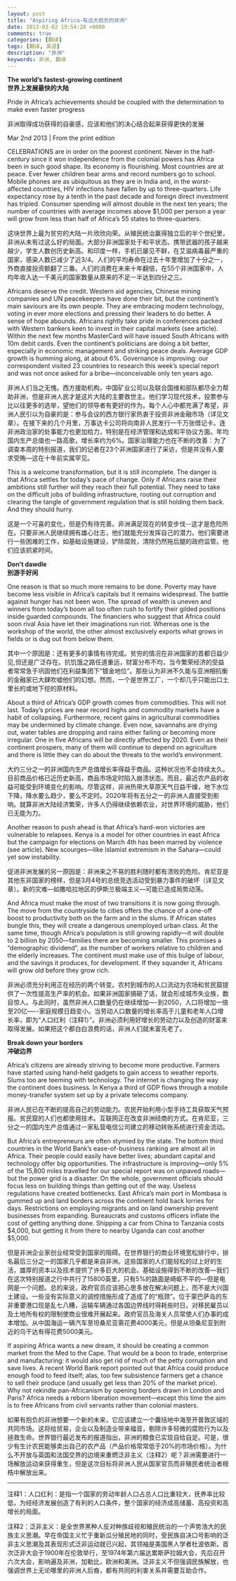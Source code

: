 ```yaml
---
layout: post
title: "Aspiring Africa-有远大抱负的非洲"
date: 2013-03-02 19:54:28 +0800
comments: true
categories: [翻译]
tags: [翻译, 英语]
description: "非洲" 
keywords: 非洲, 翻译
---
```


**The world’s fastest-growing continent**  
**世界上发展最快的大陆**

Pride in Africa’s achievements should be coupled with the determination to make even faster progress

非洲取得成功获得的自豪感，应该和他们的决心结合起来获得更快的发展

Mar 2nd 2013 | From the print edition

<!--more-->

CELEBRATIONS are in order on the poorest continent. Never in the half-century since it won independence from the colonial powers has Africa been in such good shape. Its economy is flourishing. Most countries are at peace. Ever fewer children bear arms and record numbers go to school. Mobile phones are as ubiquitous as they are in India and, in the worst-affected countries, HIV infections have fallen by up to three-quarters. Life expectancy rose by a tenth in the past decade and foreign direct investment has tripled. Consumer spending will almost double in the next ten years; the number of countries with average incomes above $1,000 per person a year will grow from less than half of Africa’s 55 states to three-quarters.

这块世界上最为贫穷的大陆一片欣欣向荣。从殖民统治赢得独立后的半个世纪里，非洲从未有过这么好的局面。大部分非洲国家处于和平状态。携带武器的孩子越来越少，学生人数创历史新高。和印度一样，手机已屡见不鲜，在艾滋病毒最严重的国家，感染人数已减少了近3/4。人们的平均寿命在过去十年里增加了十分之一，外商直接投资额翻了三番。人们的消费在未来十年翻倍，在55个非洲国家中，人均年收入达一千美元的国家数量从原来的不足一半达到四分之三。

Africans deserve the credit. Western aid agencies, Chinese mining companies and UN peacekeepers have done their bit, but the continent’s main saviours are its own people. They are embracing modern technology, voting in ever more elections and pressing their leaders to do better. A sense of hope abounds. Africans rightly take pride in conferences packed with Western bankers keen to invest in their capital markets (see article). Within the next few months MasterCard will have issued South Africans with 10m debit cards. Even the continent’s politicians are doing a bit better, especially in economic management and striking peace deals. Average GDP growth is humming along, at about 6%. Governance is improving: our correspondent visited 23 countries to research this week’s special report and was not once asked for a bribe—inconceivable only ten years ago.

非洲人们当之无愧。西方援助机构，中国矿业公司以及联合国维和部队都尽全力帮助非洲，但是非洲人民才是这片大陆的主要救世主。他们学习现代技术，投票参与比以往更多的选举，望他们的领导者有更好的作为。每个人心中都充满了希望，非洲人民引以为自豪的是：参与会议的西方银行家热衷于投资非洲金融市场（详见文章）。在接下来的几个月里，万事达卡公司将向南非人民发行一千万张借记卡。连非洲政治家的处事能力也更加给力，特别是在经济管理和达成和平协议方面。年均国内生产总值也一路高歌，增长率约为6%。国家治理能力也在不断的改善：为了调查本周的特别报道，我们的记者在23个非洲国家进行了采访，但是并没有人要求受贿—这在十年前实属罕见。

This is a welcome transformation, but it is still incomplete. The danger is that Africa settles for today’s pace of change. Only if Africans raise their ambitions still further will they reach their full potential. They need to take on the difficult jobs of building infrastructure, rooting out corruption and clearing the tangle of government regulation that is still holding them back. And they should hurry.

这是一个可喜的变化，但是仍有待完善。非洲满足现在的转变步伐--这才是危险所在。只要非洲人民继续拥有雄心壮志，他们就能充分发挥自己的潜力。他们需要进行一些困难的工作，如基础设施建设，铲除腐败，清除仍然拖后腿的政府监管。他们应该抓紧时间。

**Don’t dawdle**  
**别游手好闲**

One reason is that so much more remains to be done. Poverty may have become less visible in Africa’s capitals but it remains widespread. The battle against hunger has not been won. The spread of wealth is uneven and winners from today’s boom all too often rush to fortify their gilded positions inside guarded compounds. The financiers who suggest that Africa could soon rival Asia have let their imaginations run riot. Whereas one is the workshop of the world, the other almost exclusively exports what grows in fields or is dug out from below them.

其中一个原因是：还有更多的事情有待完成。贫穷的情况在非洲国家的首都日益少见,但还是广泛存在。抗饥饿之路任道重远，财富分布不均，当今繁荣经济的受益者常常急于巩固他们在利益集团下“镀金地位”。那些认为非洲不久能与亚洲相抗衡的金融家已大肆吹嘘他们的幻想。然而，一个是世界工厂，一个却几乎只能出口土里长的或地下挖的原材料。

About a third of Africa’s GDP growth comes from commodities. This will not last. Today’s prices are near record highs and commodity markets have a habit of collapsing. Furthermore, recent gains in agricultural commodities may be undermined by climate change. Even now, savannahs are drying out, water tables are dropping and rains either failing or becoming more irregular. One in five Africans will be directly affected by 2020. Even as their continent prospers, many of them will continue to depend on agriculture and there is little they can do about the threats to the world’s environment.

大约三分之一的非洲国内生产总值增长率得益于商品。这种状况也不会持续太久。目前商品价格已近历史新高，商品市场定时陷入崩溃状态。而且，最近农产品的收益可能受到环境变化的影响。尽管这样，非洲热带大草原天气日益干燥，地下水位下降，降水要么趋少，要么不定时。2020年将有五分之一的非洲人直接受到影响。就算非洲大陆经济繁荣，许多人仍得继续依赖农业，对世界环境的威胁，他们已无能为力。

Another reason to push ahead is that Africa’s hard-won victories are vulnerable to relapses. Kenya is a model for other countries in east Africa but the campaign for elections on March 4th has been marred by violence (see article). New scourges—like Islamist extremism in the Sahara—could yet sow instability.

促进非洲发展的另一原因是：非洲来之不易的胜利随时都有溃败的危险。肯尼亚是其他东非国家的榜样，但是3月4号的总统竞选活动受到暴力事件的破坏（详见文章）。新的灾难—如撒哈拉地区的伊斯兰极端主义—可能已造成局势动荡。

And Africa must make the most of two transitions it is now going through. The move from the countryside to cities offers the chance of a one-off boost to productivity both on the farm and in the slums. If African states bungle this, they will create a dangerous unemployed urban class. At the same time, though Africa’s population is still growing rapidly—it will double to 2 billion by 2050—families there are becoming smaller. This promises a “demographic dividend”, as the number of workers relative to children and the elderly increases. The continent must make use of this bulge of labour, and the savings it produces, for development. If they squander it, Africans will grow old before they grow rich.

非洲必须充分利用正在经历的两个转变。农村到城市的人口流动为农场和贫民窟提供了一次性提高生产率的机会。如果非洲国家搞砸了话，就会形成城市失业族，数目惊人。与此同时，虽然非洲人口数量仍在继续增加—-到2050，人口将增加一倍至20亿—--家庭规模日趋变小。当劳动人口数量的增长率高于儿童和老年人口增长率，即为“人口红利（注释1）”。非洲必须利用好增长的劳动力以及创造的财富来取得发展。如果把这个都白白浪费的话，非洲人们就未富先老了。

**Break down your borders**  
**冲破边界**

Africa’s citizens are already striving to become more productive. Farmers have started using hand-held gadgets to gain access to weather reports. Slums too are teeming with technology. The internet is changing the way the continent does business. In Kenya a third of GDP flows through a mobile money-transfer system set up by a private telecoms company.

非洲人民已在不断的提高自己的劳动能力。农民开始利用小型手持工具获取天气预报。贫民窟的人们也都使用技术。互联网正在改变非洲经商的方式。在肯尼亚，三分之一的国内生产总值通过一家私营电信公司建立的移动转账系统进行资金流动。

But Africa’s entrepreneurs are often stymied by the state. The bottom third countries in the World Bank’s ease-of-business ranking are almost all in Africa. Their people could easily have better lives; abundant capital and technology offer big opportunities. The infrastructure is improving—only 5% of the 15,800 miles travelled for our special report was on unpaved roads—but the power grid is a disaster. On the whole, government officials should focus less on building things than getting out of the way. Useless regulations have created bottlenecks. East Africa’s main port in Mombasa is gummed up and land borders across the continent hold back lorries for days. Restrictions on employing migrants and on land ownership prevent businesses from expanding. Bureaucrats and customs officers inflate the cost of getting anything done. Shipping a car from China to Tanzania costs $4,000, but getting it from there to nearby Uganda can cost another $5,000.

但是非洲企业家创业经常受到国家的阻碍。在世界银行的商业环境宽松排行中，排名最后三分之一的国家几乎都是来自非洲。这些国家的人们能轻松的过上好的生活，雄厚的资本以及技术提供了许多巨大的机会。基础设施得到不断的改善—我们在这次特别报道之行中共行了15800英里，只有5%的路面是崎岖不平的—但是电网是一个问题。总的来说，政府官员应该把心思多放在解决问题上，而不是大兴国土建设。一些没有实际意义的调控措施形成了造成了的“瓶颈”。位于蒙巴萨岛的东非重要港口现是乱七八糟，运输车辆通过各国边界线时得耗些时日。对移民雇员以及土地所有权的限制使商业很难开展起来。政府官员及海关人员常使人们办事的成本增加。从中国海运一辆汽车至坦桑尼亚需花费4000美元，但是从坦桑尼亚到附近的乌干达有得花费5000美元。

If aspiring Africa wants a new dream, it should be creating a common market from the Med to the Cape. That would be a boon to trade, enterprise and manufacturing: it would also get rid of much of the petty corruption and save lives. A recent World Bank report pointed out that Africa could produce enough food to feed itself; alas, too few subsistence farmers get a chance to sell their produce (and usually get less than 20% of the market price). Why not rekindle pan-Africanism by opening borders drawn in London and Paris? Africa needs a reborn liberation movement—except this time the aim is to free Africans from civil servants rather than colonial masters.

如果有抱负的非洲想要一个新的未来，它应该建立一个囊括地中海至开普敦区域的共同市场。这将给贸易，企业以及制造业带来福音，剔除许多轻微的腐败行为以及拯救生命。世界银行最近发布的报道指出，非洲的粮食已实现自给自足。可是，很少有生计农民能够卖出自己的农产品（产品价格常常低于20%的市场价格）。为什么不开放与英国和法国交界的边境来重燃泛非主义（注释2）呢？非洲需要进行一场解放运动来获得重生，但是这次目标将非洲人民从国家官员而非殖民者统治者桎梏中解放出来。

---
注释1：人口红利：是指一个国家的劳动年龄人口占总人口比重较大，抚养率比较低，为经经济发展创造了有利的人口条件，整个国家的经济成高储蓄、高投资和高增长的局面。

注释2：泛非主义：是全世界黑种人反对种族歧视和殖民统治的一个声势浩大的民族主义思潮。早在帝国主义忙于重新瓜分殖民地的同时，受民族自决口号影响的泛非主义思潮及其表现形式泛非运动就已兴起，其领袖是美国黑人学者杜波依斯。首次泛非大会于1900年在伦敦举行，至1974年第六届达累斯萨拉姆大会，先后召开六次大会，影响遍及非洲，加勒比，欧洲和美洲。泛非主义不但强调民族解放，也强调世界上无论哪里的非洲人后裔，都有共同的利害关系并需要互助合作。